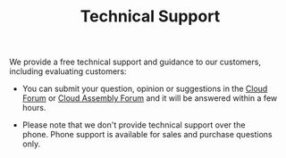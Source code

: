 ﻿---
id: "support"
url: "assembly/getting-started/support"
title: "Technical Support"
weight: 7
productName: "GroupDocs.Assembly Cloud"
description: "Technical Support"
keywords: ""
---

We provide a free technical support and guidance to our customers, including evaluating customers:

* You can submit your question, opinion or suggestions in the [Cloud Forum](https://forum.groupdocs.cloud/) or [Cloud Assembly Forum](https://forum.groupdocs.cloud/c/assembly) and it will be answered within a few hours.

* Please note that we don't provide technical support over the phone. Phone support is available for sales and purchase questions only.
